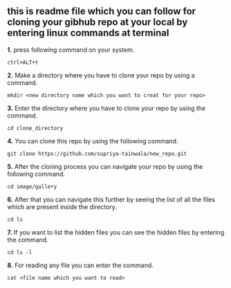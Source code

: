 ## this is readme file which you can follow for cloning your gibhub repo at your local by entering linux commands at terminal
**1.** press following command on your system.
```terminal
ctrl+ALT+t
```

**2.** Make a directory where you have to clone your repo by using a command.

```terminal
mkdir <new directory name which you want to creat for your repo>
```

**3.** Enter the directory where you have to clone your repo by using the command.

```terminal
cd clone_directory
```

**4.** You can clone this repo by using the following command.

```terminal
git clone https://github.com/supriya-tainwala/new_repo.git
```

**5.** After the cloning process you can navigate your repo by using the following command.

```ternimal
cd image/gallery 
```

**6.** After that you can navigate this further by seeing the list of all the files which are present inside the directory.

```terminal
cd ls
```

**7.** If you want to list the hidden files you can see the hidden files by entering the command.

```terminal
cd ls -l
```

**8.** For reading any file you can enter the command.

```terminal
cat <file name which you want to read>
```




